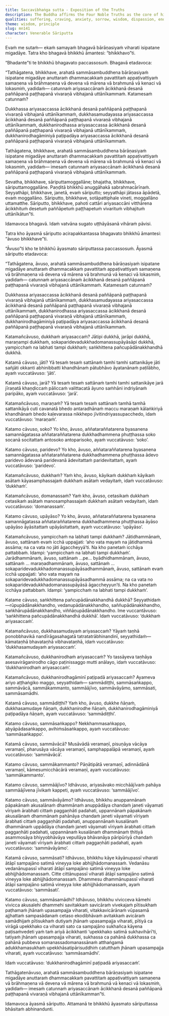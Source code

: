 ```yaml
---
title: Saccavibhaṅga sutta - Exposition of the Truths
description: The Buddha affirms the Four Noble Truths as the core of his teaching and praises venerable Sāriputta’s deep understanding of them, who then expounds the truths, detailing suffering in all its forms, the arising of suffering rooted in craving, the ending of suffering, and the Noble Eightfold Path as the way of practice leading to the end suffering.
qualities: suffering, craving, anxiety, sorrow, wisdom, dispassion, ending, right view, right speech, right intention, not taking what is not given, right livelihood, right effort, mindfulness, full awareness, collectedness, truth
theme: wisdom, principle
slug: mn141
character: Venerable Sāriputta
---
```


Evaṁ me sutaṁ— ekaṁ samayaṁ bhagavā bārāṇasiyaṁ viharati isipatane migadāye. Tatra kho bhagavā bhikkhū āmantesi: “bhikkhavo”ti.

“Bhadante”ti te bhikkhū bhagavato paccassosuṁ. Bhagavā etadavoca:

“Tathāgatena, bhikkhave, arahatā sammāsambuddhena bārāṇasiyaṁ isipatane migadāye anuttaraṁ dhammacakkaṁ pavattitaṁ appaṭivattiyaṁ samaṇena vā brāhmaṇena vā devena vā mārena vā brahmunā vā kenaci vā lokasmiṁ, yadidaṁ— catunnaṁ ariyasaccānaṁ ācikkhanā desanā paññāpanā paṭṭhapanā vivaraṇā vibhajanā uttānīkammaṁ. Katamesaṁ catunnaṁ?

Dukkhassa ariyasaccassa ācikkhanā desanā paññāpanā paṭṭhapanā vivaraṇā vibhajanā uttānīkammaṁ, dukkhasamudayassa ariyasaccassa ācikkhanā desanā paññāpanā paṭṭhapanā vivaraṇā vibhajanā uttānīkammaṁ, dukkhanirodhassa ariyasaccassa ācikkhanā desanā paññāpanā paṭṭhapanā vivaraṇā vibhajanā uttānīkammaṁ, dukkhanirodhagāminiyā paṭipadāya ariyasaccassa ācikkhanā desanā paññāpanā paṭṭhapanā vivaraṇā vibhajanā uttānīkammaṁ.

Tathāgatena, bhikkhave, arahatā sammāsambuddhena bārāṇasiyaṁ isipatane migadāye anuttaraṁ dhammacakkaṁ pavattitaṁ appaṭivattiyaṁ samaṇena vā brāhmaṇena vā devena vā mārena vā brahmunā vā kenaci vā lokasmiṁ, yadidaṁ— imesaṁ catunnaṁ ariyasaccānaṁ ācikkhanā desanā paññāpanā paṭṭhapanā vivaraṇā vibhajanā uttānīkammaṁ.

Sevatha, bhikkhave, sāriputtamoggallāne; bhajatha, bhikkhave, sāriputtamoggallāne. Paṇḍitā bhikkhū anuggāhakā sabrahmacārīnaṁ. Seyyathāpi, bhikkhave, janetā, evaṁ sāriputto; seyyathāpi jātassa āpādetā, evaṁ moggallāno. Sāriputto, bhikkhave, sotāpattiphale vineti, moggallāno uttamatthe. Sāriputto, bhikkhave, pahoti cattāri ariyasaccāni vitthārena ācikkhituṁ desetuṁ paññāpetuṁ paṭṭhapetuṁ vivarituṁ vibhajituṁ uttānīkātun”ti.

Idamavoca bhagavā. Idaṁ vatvāna sugato uṭṭhāyāsanā vihāraṁ pāvisi.

Tatra kho āyasmā sāriputto acirapakkantassa bhagavato bhikkhū āmantesi: “āvuso bhikkhave”ti.

“Āvuso”ti kho te bhikkhū āyasmato sāriputtassa paccassosuṁ. Āyasmā sāriputto etadavoca:

“Tathāgatena, āvuso, arahatā sammāsambuddhena bārāṇasiyaṁ isipatane migadāye anuttaraṁ dhammacakkaṁ pavattitaṁ appaṭivattiyaṁ samaṇena vā brāhmaṇena vā devena vā mārena vā brahmunā vā kenaci vā lokasmiṁ, yadidaṁ— catunnaṁ ariyasaccānaṁ ācikkhanā desanā paññāpanā paṭṭhapanā vivaraṇā vibhajanā uttānīkammaṁ. Katamesaṁ catunnaṁ?

Dukkhassa ariyasaccassa ācikkhanā desanā paññāpanā paṭṭhapanā vivaraṇā vibhajanā uttānīkammaṁ, dukkhasamudayassa ariyasaccassa ācikkhanā desanā paññāpanā paṭṭhapanā vivaraṇā vibhajanā uttānīkammaṁ, dukkhanirodhassa ariyasaccassa ācikkhanā desanā paññāpanā paṭṭhapanā vivaraṇā vibhajanā uttānīkammaṁ, dukkhanirodhagāminiyā paṭipadāya ariyasaccassa ācikkhanā desanā paññāpanā paṭṭhapanā vivaraṇā vibhajanā uttānīkammaṁ.

Katamañcāvuso, dukkhaṁ ariyasaccaṁ? Jātipi dukkhā, jarāpi dukkhā, maraṇampi dukkhaṁ, sokaparidevadukkhadomanassupāyāsāpi dukkhā, yampicchaṁ na labhati tampi dukkhaṁ; saṅkhittena pañcupādānakkhandhā dukkhā.

Katamā cāvuso, jāti? Yā tesaṁ tesaṁ sattānaṁ tamhi tamhi sattanikāye jāti sañjāti okkanti abhinibbatti khandhānaṁ pātubhāvo āyatanānaṁ paṭilābho, ayaṁ vuccatāvuso: ‘jāti’.

Katamā cāvuso, jarā? Yā tesaṁ tesaṁ sattānaṁ tamhi tamhi sattanikāye jarā jīraṇatā khaṇḍiccaṁ pāliccaṁ valittacatā āyuno saṁhāni indriyānaṁ paripāko, ayaṁ vuccatāvuso: ‘jarā’.

Katamañcāvuso, maraṇaṁ? Yā tesaṁ tesaṁ sattānaṁ tamhā tamhā sattanikāyā cuti cavanatā bhedo antaradhānaṁ maccu maraṇaṁ kālaṅkiriyā khandhānaṁ bhedo kaḷevarassa nikkhepo jīvitindriyassupacchedo, idaṁ vuccatāvuso: ‘maraṇaṁ’.

Katamo cāvuso, soko? Yo kho, āvuso, aññataraññatarena byasanena samannāgatassa aññataraññatarena dukkhadhammena phuṭṭhassa soko socanā socitattaṁ antosoko antoparisoko, ayaṁ vuccatāvuso: ‘soko’.

Katamo cāvuso, paridevo? Yo kho, āvuso, aññataraññatarena byasanena samannāgatassa aññataraññatarena dukkhadhammena phuṭṭhassa ādevo paridevo ādevanā paridevanā ādevitattaṁ paridevitattaṁ, ayaṁ vuccatāvuso: ‘paridevo’.

Katamañcāvuso, dukkhaṁ? Yaṁ kho, āvuso, kāyikaṁ dukkhaṁ kāyikaṁ asātaṁ kāyasamphassajaṁ dukkhaṁ asātaṁ vedayitaṁ, idaṁ vuccatāvuso: ‘dukkhaṁ’.

Katamañcāvuso, domanassaṁ? Yaṁ kho, āvuso, cetasikaṁ dukkhaṁ cetasikaṁ asātaṁ manosamphassajaṁ dukkhaṁ asātaṁ vedayitaṁ, idaṁ vuccatāvuso: ‘domanassaṁ’.

Katamo cāvuso, upāyāso? Yo kho, āvuso, aññataraññatarena byasanena samannāgatassa aññataraññatarena dukkhadhammena phuṭṭhassa āyāso upāyāso āyāsitattaṁ upāyāsitattaṁ, ayaṁ vuccatāvuso: ‘upāyāso’.

Katamañcāvuso, yampicchaṁ na labhati tampi dukkhaṁ? Jātidhammānaṁ, āvuso, sattānaṁ evaṁ icchā uppajjati: ‘aho vata mayaṁ na jātidhammā assāma; na ca vata no jāti āgaccheyyā’ti. Na kho panetaṁ icchāya pattabbaṁ. Idampi: ‘yampicchaṁ na labhati tampi dukkhaṁ’. Jarādhammānaṁ, āvuso, sattānaṁ …pe… byādhidhammānaṁ, āvuso, sattānaṁ … maraṇadhammānaṁ, āvuso, sattānaṁ … sokaparidevadukkhadomanassupāyāsadhammānaṁ, āvuso, sattānaṁ evaṁ icchā uppajjati: ‘aho vata mayaṁ na sokaparidevadukkhadomanassupāyāsadhammā assāma; na ca vata no sokaparidevadukkhadomanassupāyāsā āgaccheyyun’ti. Na kho panetaṁ icchāya pattabbaṁ. Idampi: ‘yampicchaṁ na labhati tampi dukkhaṁ’.

Katame cāvuso, saṅkhittena pañcupādānakkhandhā dukkhā? Seyyathidaṁ—rūpupādānakkhandho, vedanupādānakkhandho, saññupādānakkhandho, saṅkhārupādānakkhandho, viññāṇupādānakkhandho. Ime vuccantāvuso: ‘saṅkhittena pañcupādānakkhandhā dukkhā’. Idaṁ vuccatāvuso: ‘dukkhaṁ ariyasaccaṁ’.

Katamañcāvuso, dukkhasamudayaṁ ariyasaccaṁ? Yāyaṁ taṇhā ponobbhavikā nandīrāgasahagatā tatratatrābhinandinī, seyyathidaṁ— kāmataṇhā bhavataṇhā vibhavataṇhā, idaṁ vuccatāvuso: ‘dukkhasamudayaṁ ariyasaccaṁ’.

Katamañcāvuso, dukkhanirodhaṁ ariyasaccaṁ? Yo tassāyeva taṇhāya asesavirāganirodho cāgo paṭinissaggo mutti anālayo, idaṁ vuccatāvuso: ‘dukkhanirodhaṁ ariyasaccaṁ’.

Katamañcāvuso, dukkhanirodhagāminī paṭipadā ariyasaccaṁ? Ayameva ariyo aṭṭhaṅgiko maggo, seyyathidaṁ— sammādiṭṭhi, sammāsaṅkappo, sammāvācā, sammākammanto, sammāājīvo, sammāvāyāmo, sammāsati, sammāsamādhi.

Katamā cāvuso, sammādiṭṭhi? Yaṁ kho, āvuso, dukkhe ñāṇaṁ, dukkhasamudaye ñāṇaṁ, dukkhanirodhe ñāṇaṁ, dukkhanirodhagāminiyā paṭipadāya ñāṇaṁ, ayaṁ vuccatāvuso: ‘sammādiṭṭhi’.

Katamo cāvuso, sammāsaṅkappo? Nekkhammasaṅkappo, abyāpādasaṅkappo, avihiṁsāsaṅkappo, ayaṁ vuccatāvuso: ‘sammāsaṅkappo’.

Katamā cāvuso, sammāvācā? Musāvādā veramaṇī, pisuṇāya vācāya veramaṇī, pharusāya vācāya veramaṇī, samphappalāpā veramaṇī, ayaṁ vuccatāvuso: ‘sammāvācā’.

Katamo cāvuso, sammākammanto? Pāṇātipātā veramaṇī, adinnādānā veramaṇī, kāmesumicchācārā veramaṇī, ayaṁ vuccatāvuso: ‘sammākammanto’.

Katamo cāvuso, sammāājīvo? Idhāvuso, ariyasāvako micchāājīvaṁ pahāya sammāājīvena jīvikaṁ kappeti, ayaṁ vuccatāvuso: ‘sammāājīvo’.

Katamo cāvuso, sammāvāyāmo? Idhāvuso, bhikkhu anuppannānaṁ pāpakānaṁ akusalānaṁ dhammānaṁ anuppādāya chandaṁ janeti vāyamati vīriyaṁ ārabhati cittaṁ paggaṇhāti padahati, uppannānaṁ pāpakānaṁ akusalānaṁ dhammānaṁ pahānāya chandaṁ janeti vāyamati vīriyaṁ ārabhati cittaṁ paggaṇhāti padahati, anuppannānaṁ kusalānaṁ dhammānaṁ uppādāya chandaṁ janeti vāyamati vīriyaṁ ārabhati cittaṁ paggaṇhāti padahati, uppannānaṁ kusalānaṁ dhammānaṁ ṭhitiyā asammosāya bhiyyobhāvāya vepullāya bhāvanāya pāripūriyā chandaṁ janeti vāyamati vīriyaṁ ārabhati cittaṁ paggaṇhāti padahati, ayaṁ vuccatāvuso: ‘sammāvāyāmo’.

Katamā cāvuso, sammāsati? Idhāvuso, bhikkhu kāye kāyānupassī viharati ātāpī sampajāno satimā vineyya loke abhijjhādomanassaṁ. Vedanāsu vedanānupassī viharati ātāpī sampajāno satimā vineyya loke abhijjhādomanassaṁ. Citte cittānupassī viharati ātāpī sampajāno satimā vineyya loke abhijjhādomanassaṁ. Dhammesu dhammānupassī viharati ātāpī sampajāno satimā vineyya loke abhijjhādomanassaṁ, ayaṁ vuccatāvuso: ‘sammāsati’.

Katamo cāvuso, sammāsamādhi? Idhāvuso, bhikkhu vivicceva kāmehi vivicca akusalehi dhammehi savitakkaṁ savicāraṁ vivekajaṁ pītisukhaṁ paṭhamaṁ jhānaṁ upasampajja viharati, vitakkavicārānaṁ vūpasamā ajjhattaṁ sampasādanaṁ cetaso ekodibhāvaṁ avitakkaṁ avicāraṁ samādhijaṁ pītisukhaṁ dutiyaṁ jhānaṁ upasampajja viharati, pītiyā ca virāgā upekkhako ca viharati sato ca sampajāno sukhañca kāyena paṭisaṁvedeti yaṁ taṁ ariyā ācikkhanti ‘upekkhako satimā sukhavihārī’ti, tatiyaṁ jhānaṁ upasampajja viharati, sukhassa ca pahānā dukkhassa ca pahānā pubbeva somanassadomanassānaṁ atthaṅgamā adukkhamasukhaṁ upekkhāsatipārisuddhiṁ catutthaṁ jhānaṁ upasampajja viharati, ayaṁ vuccatāvuso: ‘sammāsamādhi’.

Idaṁ vuccatāvuso: ‘dukkhanirodhagāminī paṭipadā ariyasaccaṁ’.

Tathāgatenāvuso, arahatā sammāsambuddhena bārāṇasiyaṁ isipatane migadāye anuttaraṁ dhammacakkaṁ pavattitaṁ appaṭivattiyaṁ samaṇena vā brāhmaṇena vā devena vā mārena vā brahmunā vā kenaci vā lokasmiṁ, yadidaṁ— imesaṁ catunnaṁ ariyasaccānaṁ ācikkhanā desanā paññāpanā paṭṭhapanā vivaraṇā vibhajanā uttānīkamman”ti.

Idamavoca āyasmā sāriputto. Attamanā te bhikkhū āyasmato sāriputtassa bhāsitaṁ abhinandunti.
